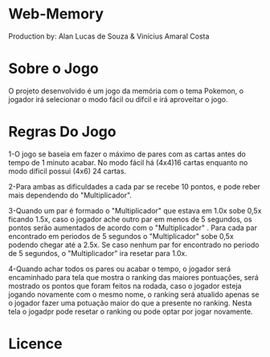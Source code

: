 # Web-Memory

Production by: Alan Lucas de Souza & Vinícius Amaral Costa 

# Sobre o Jogo
  
  <p>
    O projeto desenvolvido é um jogo da memória com o tema Pokemon, o jogador irá selecionar o modo fácil ou dífcil e irá aproveitar o jogo.
  </p>
  
# Regras Do Jogo
<p>
  1-O jogo se baseia em fazer o máximo de pares com as cartas antes do tempo de 1 minuto acabar. No modo fácil há (4x4)16 cartas enquanto no modo díficil possui (4x6) 24 cartas.
</p>
<p>
  2-Para ambas as dificuldades a cada par se recebe 10 pontos, e pode reber mais dependendo do "Multiplicador".
</p>
<p>
  3-Quando um par é formado o "Multiplicador" que estava em 1.0x sobe 0,5x ficando 1.5x, caso o jogador ache outro par em menos de 5 segundos, os pontos serão aumentados de acordo com o "Multiplicador" . Para cada par encontrado em periodos de 5 segundos o "Multiplicador" sobe 0,5x podendo chegar até a 2.5x. Se caso nenhum par for encontrado no periodo de 5 segundos, o "Multiplicador" ira resetar para 1.0x.
</p>
<p>
  4-Quando achar todos os pares ou acabar o tempo, o jogador será encaminhado para tela que mostra o ranking das maiores pontuações, será mostrado os pontos que foram feitos na rodada, caso o jogador esteja jogando novamente com o mesmo nome, o ranking será atualido apenas se o jogador fazer uma potuação maior do que a presente no ranking. Nesta tela o jogadpr pode resetar o ranking ou pode optar por jogar novamente.
</p>

# Licence
